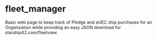 # fleet_manager
Basic web page to keep track of Pledge and aUEC ship purchases for an Organization while providing an easy JSON download for starship42.com/fleetview.

